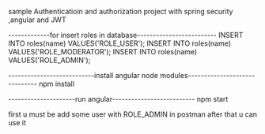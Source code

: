 sample Authenticatioin and authorization project with spring security ,angular and JWT

-------------for insert roles in database-------------------------
INSERT INTO roles(name) VALUES('ROLE_USER');
INSERT INTO roles(name) VALUES('ROLE_MODERATOR');
INSERT INTO roles(name) VALUES('ROLE_ADMIN');

---------------------------install angular node modules------------------------------
npm install 

---------------------run angular--------------------------
npm start

first u must be add some user with ROLE_ADMIN in postman
after that u can use it

